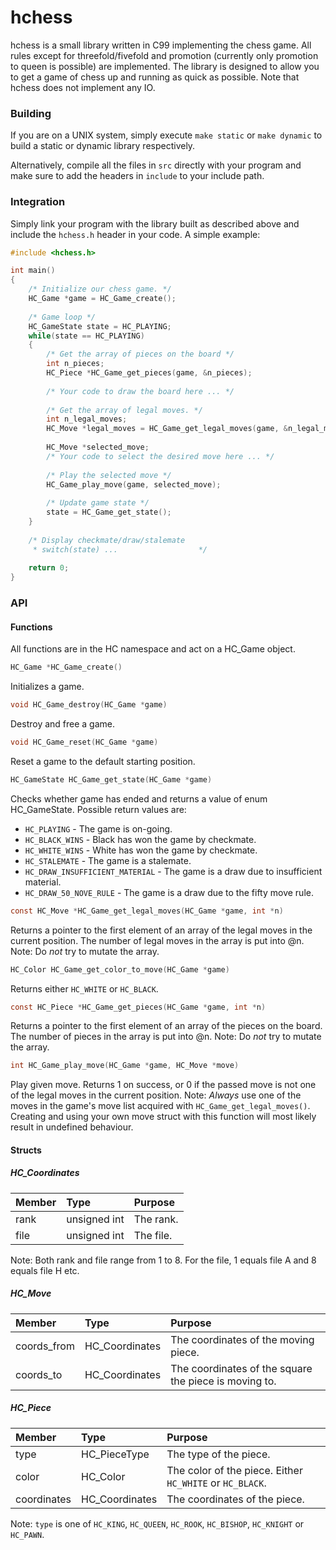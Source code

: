 # hchess

hchess is a small library written in C99 implementing the chess game.
All rules except for threefold/fivefold and promotion (currently only promotion to queen is possible) are implemented.
The library is designed to allow you to get a game of chess up and running as quick as possible. Note that hchess does
not implement any IO.

### Building

If you are on a UNIX system, simply execute
`make static` or `make dynamic`
to build a static or dynamic library respectively.


Alternatively, compile all the files in `src` directly with your program and make sure to 
add the headers in `include` to your include path.


### Integration
Simply link your program with the library built as described above and include the `hchess.h` header in your code.
A simple example:
```c
#include <hchess.h>

int main()
{
	/* Initialize our chess game. */
	HC_Game *game = HC_Game_create();
	
	/* Game loop */
	HC_GameState state = HC_PLAYING;
	while(state == HC_PLAYING)
	{
		/* Get the array of pieces on the board */
		int n_pieces;
		HC_Piece *HC_Game_get_pieces(game, &n_pieces);
		
		/* Your code to draw the board here ... */
	
		/* Get the array of legal moves. */
		int n_legal_moves;
		HC_Move *legal_moves = HC_Game_get_legal_moves(game, &n_legal_moves);
		
		HC_Move *selected_move;
		/* Your code to select the desired move here ... */
		
		/* Play the selected move */
		HC_Game_play_move(game, selected_move);
		
		/* Update game state */
		state = HC_Game_get_state();
	}
	
	/* Display checkmate/draw/stalemate 
	 * switch(state) ...                  */
	
	return 0;
}
```

### API
#### Functions

All functions are in the HC namespace and act on a HC_Game object. 


```c 
HC_Game *HC_Game_create()
``` 
Initializes a game.


```c 
void HC_Game_destroy(HC_Game *game)
```
Destroy and free a game.


```c
void HC_Game_reset(HC_Game *game)
```
Reset a game to the default starting position.


```c
HC_GameState HC_Game_get_state(HC_Game *game)
```
Checks whether game has ended and returns a value of enum HC_GameState.
Possible return values are:
* `HC_PLAYING` - The game is on-going.
* `HC_BLACK_WINS` - Black has won the game by checkmate.
* `HC_WHITE_WINS` - White has won the game by checkmate.
* `HC_STALEMATE` - The game is a stalemate.
* `HC_DRAW_INSUFFICIENT_MATERIAL` - The game is a draw due to insufficient material.
* `HC_DRAW_50_NOVE_RULE` - The game is a draw due to the fifty move rule.


```c
const HC_Move *HC_Game_get_legal_moves(HC_Game *game, int *n)
``` 
Returns a pointer to the first element of an array of the legal moves in the current position.
The number of legal moves in the array is put into @n.
Note: Do *not* try to mutate the array.


```c
HC_Color HC_Game_get_color_to_move(HC_Game *game)
```
Returns either `HC_WHITE` or `HC_BLACK`.

```c
const HC_Piece *HC_Game_get_pieces(HC_Game *game, int *n)
```
Returns a pointer to the first element of an array of the pieces on the board.
The number of pieces in the array is put into @n.
Note: Do *not* try to mutate the array.


```c
int HC_Game_play_move(HC_Game *game, HC_Move *move)
```
Play given move.
Returns 1 on success, or 0 if the passed move is not one of the legal moves in the current position.
Note: *Always* use one of the moves in the game's move list acquired with `HC_Game_get_legal_moves()`.
Creating and using your own move struct with this function will most likely result in undefined behaviour.


#### Structs

##### HC_Coordinates
 Member        |  Type       	|Purpose       
 :------------ | :--------   	| :-------------
 rank	       | unsigned int	| The rank.
 file           | unsigned int	 | The file.
 
 Note: Both rank and file range from 1 to 8. For the file, 1 equals file A and 8 equals file H etc.
 
##### HC_Move
 Member        |  Type       	|Purpose       
 :------------ | :--------   	| :-------------
 coords_from   | HC_Coordinates	| The coordinates of the moving piece.
 coords_to     | HC_Coordinates | The coordinates of the square the piece is moving to.
 
##### HC_Piece
 Member        	|  Type       		|Purpose       
 :------------ 	| :--------   		| :-------------
 type			| HC_PieceType		| The type of the piece.
 color			| HC_Color			| The color of the piece. Either `HC_WHITE` or `HC_BLACK`.
 coordinates   	| HC_Coordinates	| The coordinates of the piece.
				
Note: `type` is one of `HC_KING`, `HC_QUEEN`, `HC_ROOK`, `HC_BISHOP`, `HC_KNIGHT` or `HC_PAWN`.
